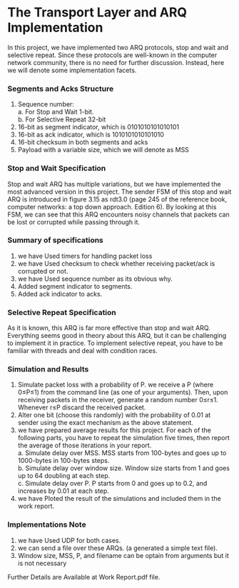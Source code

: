 # The Transport Layer and ARQ Implementation


In this project, we have implemented two ARQ protocols, stop and wait and selective repeat. Since these protocols are well-known in the computer network community, there is no need for further discussion. Instead, here we will denote some implementation facets.

### Segments and Acks Structure
1.	Sequence number:  
  a.	For Stop and Wait 1-bit.  
  b.	For Selective Repeat 32-bit  
2.	16-bit as segment indicator, which is 0101010101010101
3.	16-bit as ack indicator, which is 1010101010101010
4.	16-bit checksum in both segments and acks
5.	Payload with a variable size, which we will denote as MSS


### Stop and Wait Specification
Stop and wait ARQ has multiple variations, but we have implemented the most advanced version in this project. The sender FSM of this stop and wait ARQ is introduced in figure 3.15 as rdt3.0 (page 245 of the reference book, computer networks: a top down approach. Edition 6). By looking at this FSM, we can see that this ARQ encounters noisy channels that packets can be lost or corrupted while passing through it.

### Summary of specifications
1. we have Used timers for handling packet loss
2. we have Used checksum to check whether receiving packet/ack is corrupted or not.
3. we have Used sequence number as its obvious why.
4. Added segment indicator to segments.
5. Added ack indicator to acks.


### Selective Repeat Specification
As it is known, this ARQ is far more effective than stop and wait ARQ. Everything seems good in theory about this ARQ, but it can be challenging to implement it in practice. To implement selective repeat, you have to be familiar with threads and deal with condition races.

### Simulation and Results
1. Simulate packet loss with a probability of P. we receive a P (where 0≤P≤1) from the command line (as one of your arguments). Then, upon receiving packets in the receiver, generate a random number 0≤r≤1. Whenever r≤P discard the received packet.
2. Alter one bit (choose this randomly) with the probability of 0.01 at sender using the exact mechanism as the above statement.
3. we have prepared average results for this project. For each of the following parts, you have to repeat the simulation five times, then report the average of those iterations in your report.  
  a. Simulate delay over MSS. MSS starts from 100-bytes and goes up to 1000-bytes in 100-bytes steps.  
  b. Simulate delay over window size. Window size starts from 1 and goes up to 64 doubling at each step.  
  c. Simulate delay over P. P starts from 0 and goes up to 0.2, and increases by 0.01 at each step.  
7. we have Ploted the result of the simulations and included them in the work report.


### Implementations Note
1. we have Used UDP for both cases.
2. we can send a file over these ARQs. (a generated a simple text file).
3. Window size, MSS, P, and filename can be optain from arguments but it is not necessary

Further Details are Available at Work Report.pdf file.
